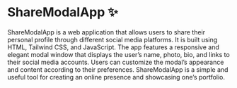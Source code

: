 # ShareModalApp ✨
ShareModalApp is a web application that allows users to share their personal profile through different social media platforms. It is built using HTML, Tailwind CSS, and JavaScript. The app features a responsive and elegant modal window that displays the user’s name, photo, bio, and links to their social media accounts. Users can customize the modal’s appearance and content according to their preferences. ShareModalApp is a simple and useful tool for creating an online presence and showcasing one’s portfolio.
